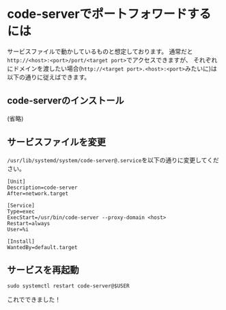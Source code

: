 # code-serverでポートフォワードするには
サービスファイルで動かしているものと想定しております。
通常だと`http://<host>:<port>/port/<target port>`でアクセスできますが、
それぞれにドメインを渡したい場合(`http://<target port>.<host>:<port>`みたいに)は以下の通りに従えばできます。

## code-serverのインストール
(省略)

## サービスファイルを変更
`/usr/lib/systemd/system/code-server@.service`を以下の通りに変更してください。

```service:code-server@.service
[Unit]
Description=code-server
After=network.target

[Service]
Type=exec
ExecStart=/usr/bin/code-server --proxy-domain <host>
Restart=always
User=%i

[Install]
WantedBy=default.target
```

## サービスを再起動
```
sudo systemctl restart code-server@$USER
```

これでできました！
